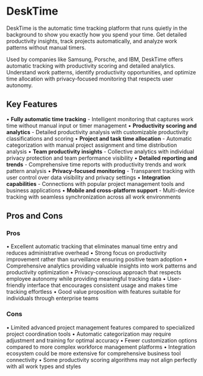 # DeskTime

DeskTime is the automatic time tracking platform that runs quietly in the background to show you exactly how you spend your time. Get detailed productivity insights, track projects automatically, and analyze work patterns without manual timers.

Used by companies like Samsung, Porsche, and IBM, DeskTime offers automatic tracking with productivity scoring and detailed analytics. Understand work patterns, identify productivity opportunities, and optimize time allocation with privacy-focused monitoring that respects user autonomy.

## Key Features

• **Fully automatic time tracking** - Intelligent monitoring that captures work time without manual input or timer management
• **Productivity scoring and analytics** - Detailed productivity analysis with customizable productivity classifications and scoring
• **Project and task time allocation** - Automatic categorization with manual project assignment and time distribution analysis
• **Team productivity insights** - Collective analytics with individual privacy protection and team performance visibility
• **Detailed reporting and trends** - Comprehensive time reports with productivity trends and work pattern analysis
• **Privacy-focused monitoring** - Transparent tracking with user control over data visibility and privacy settings
• **Integration capabilities** - Connections with popular project management tools and business applications
• **Mobile and cross-platform support** - Multi-device tracking with seamless synchronization across all work environments

## Pros and Cons

### Pros
• Excellent automatic tracking that eliminates manual time entry and reduces administrative overhead
• Strong focus on productivity improvement rather than surveillance ensuring positive team adoption
• Comprehensive analytics providing valuable insights into work patterns and productivity optimization
• Privacy-conscious approach that respects employee autonomy while providing meaningful tracking data
• User-friendly interface that encourages consistent usage and makes time tracking effortless
• Good value proposition with features suitable for individuals through enterprise teams

### Cons
• Limited advanced project management features compared to specialized project coordination tools
• Automatic categorization may require adjustment and training for optimal accuracy
• Fewer customization options compared to more complex workforce management platforms
• Integration ecosystem could be more extensive for comprehensive business tool connectivity
• Some productivity scoring algorithms may not align perfectly with all work types and styles